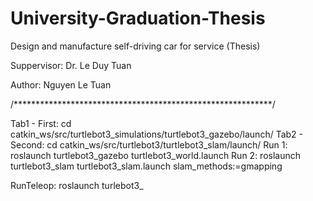 # University-Graduation-Thesis

Design and manufacture self-driving car for service (Thesis)

Suppervisor: Dr. Le Duy Tuan

Author: Nguyen Le Tuan

/***********************************************************/

Tab1 - First: cd catkin_ws/src/turtlebot3_simulations/turtlebot3_gazebo/launch/
Tab2 - Second: cd catkin_ws/src/turtlebot3/turtlebot3_slam/launch/
Run 1: roslaunch turtlebot3_gazebo turtlebot3_world.launch
Run 2: roslaunch turtlebot3_slam turtlebot3_slam.launch slam_methods:=gmapping

RunTeleop: roslaunch turlebot3_
